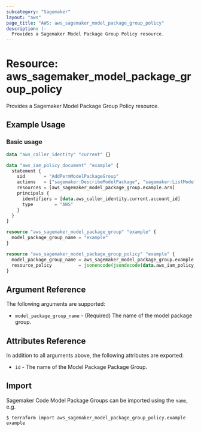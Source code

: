 ```yaml
---
subcategory: "Sagemaker"
layout: "aws"
page_title: "AWS: aws_sagemaker_model_package_group_policy"
description: |-
  Provides a Sagemaker Model Package Group Policy resource.
---
```


# Resource: aws_sagemaker_model_package_group_policy

Provides a Sagemaker Model Package Group Policy resource.

## Example Usage

### Basic usage

```terraform
data "aws_caller_identity" "current" {}

data "aws_iam_policy_document" "example" {
  statement {
    sid       = "AddPermModelPackageGroup"
    actions   = ["sagemaker:DescribeModelPackage", "sagemaker:ListModelPackages"]
    resources = [aws_sagemaker_model_package_group.example.arn]
    principals {
      identifiers = [data.aws_caller_identity.current.account_id]
      type        = "AWS"
    }
  }
}

resource "aws_sagemaker_model_package_group" "example" {
  model_package_group_name = "example"
}

resource "aws_sagemaker_model_package_group_policy" "example" {
  model_package_group_name = aws_sagemaker_model_package_group.example.model_package_group_name
  resource_policy          = jsonencode(jsondecode(data.aws_iam_policy_document.example.json))
}
```

## Argument Reference

The following arguments are supported:

* `model_package_group_name` - (Required) The name of the model package group.


## Attributes Reference

In addition to all arguments above, the following attributes are exported:

* `id` - The name of the Model Package Package Group.

## Import

Sagemaker Code Model Package Groups can be imported using the `name`, e.g.

```
$ terraform import aws_sagemaker_model_package_group_policy.example example
```
